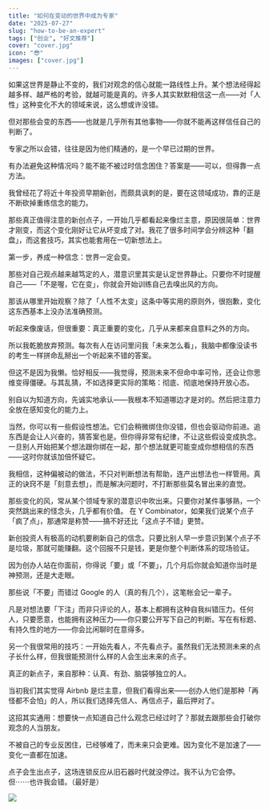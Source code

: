 ```yaml
---
title: "如何在变动的世界中成为专家"
date: "2025-07-27"
slug: "how-to-be-an-expert"
tags: ["创业", "好文推荐"]
cover: "cover.jpg"
icon: "😎"
images: ["cover.jpg"]
---
```

如果这世界是静止不变的，我们对观念的信心就能一路线性上升。某个想法经得起越多样、越严格的考验，就越可能是真的。许多人其实默默相信这一点——对「人性」这种变化不大的领域来说，这么想或许没错。



但对那些会变的东西——也就是几乎所有其他事物——你就不能再这样信任自己的判断了。



专家之所以会错，往往是因为他们精通的，是一个早已过期的世界。



有办法避免这种情况吗？能不能不被过时信念困住？答案是——可以，但得靠一点方法。



我曾经花了将近十年投资早期新创，而颇具讽刺的是，要在这领域成功，靠的正是不断砍掉重练信念的能力。



那些真正值得注意的新创点子，一开始几乎都看起来像烂主意，原因很简单：世界才刚变，而这个变化刚好让它从坏变成了对。我花了很多时间学会分辨这种「翻盘」，而这套技巧，其实也能套用在一切新想法上。



第一步，养成一种信念：世界一定会变。



那些对自己观点越来越笃定的人，潜意识里其实是认定世界静止。只要你不时提醒自己——「不是喔，它在变」，你就会开始训练自己去嗅出风的方向。



那该从哪里开始观察？除了「人性不太变」这条中等实用的原则外，很抱歉，变化这东西基本上没办法准确预测。



听起来像废话，但很重要：真正重要的变化，几乎从来都来自意料之外的方向。



所以我乾脆放弃预测。每次有人在访问里问我「未来怎么看」，我脑中都像没读书的考生一样拼命乱掰出一个听起来不错的答案。



但这不是因为我懒。恰好相反——我觉得，预测未来不但命中率可怜，还会让你思维变得僵硬。与其乱猜，不如选择更实际的策略：彻底、彻底地保持开放心态。



别自以为知道方向，先诚实地承认——我根本不知道哪边才是对的。然后把注意力全放在感知变化的能力上。



当然，你可以有一些假设性想法。它们会稍微绑住你没错，但也会驱动你前进。追东西是会让人兴奋的，猜答案也是。但你得非常有纪律，不让这些假设变成执念。
一旦别人开始把某个想法跟你绑在一起，那个想法就更可能变成你想相信的东西——这时你就该加倍怀疑它。



我相信，这种偏被动的做法，不只对判断想法有帮助，连产出想法也一样管用。真正的诀窍不是「刻意去想」，而是解决问题时，不打断那些莫名冒出来的直觉。



那些变化的风，常从某个领域专家的潜意识中吹出来。只要你对某件事够熟，一个突然跳出来的怪念头，几乎都有价值。
在 Y Combinator，如果我们说某个点子「疯了点」，那通常是称赞——搞不好还比「这点子不错」更赞。



新创投资人有极高的动机要刷新自己的信念。只要比别人早一步意识到某个点子不是垃圾，那就可能赚翻。这个回报不只是钱，更是你整个判断体系的现场验证。



因为创办人站在你面前，你得说「要」或「不要」，几个月后你就会知道你当时是神预测，还是大走眼。



那些说「不要」而错过 Google 的人（真的有几个），这笔帐会记一辈子。



凡是对想法要「下注」而非只评论的人，基本上都拥有这种自我纠错压力。任何人，只要愿意，也能拥有这种压力——你只要公开写下自己的判断。写在有标题、有持久性的地方——你会比闲聊时在意得多。



另一个我很常用的技巧：一开始先看人，不先看点子。虽然我们无法预测未来的点子长什么样，但我很能预测什么样的人会生出未来的点子。



真正的新点子，来自那种：认真、有劲、脑袋够独立的人。



当初我们其实觉得 Airbnb 是烂主意，但我们看得出来——创办人他们是那种「再怪都不会怕」的人，所以我们选择先信人、再信点子，最后押对了。



这招其实通用：想要快一点知道自己什么观念已经过时了？那就去跟那些会打破你观念的人当朋友。



不被自己的专业反困住，已经够难了，而未来只会更难。因为变化不是加速了——变化一直都在加速。



点子会生出点子，这场连锁反应从旧石器时代就没停过。我不认为它会停。
但⋯⋯也许我会错。（最好是）




![](https://prod-files-secure.s3.us-west-2.amazonaws.com/112d0858-5090-4d34-a606-b75eb8d65fd2/46476355-9cf3-4e99-9b7a-3531bc426380/1000202064.png?X-Amz-Algorithm=AWS4-HMAC-SHA256&X-Amz-Content-Sha256=UNSIGNED-PAYLOAD&X-Amz-Credential=ASIAZI2LB466XMPVH7FM%2F20251015%2Fus-west-2%2Fs3%2Faws4_request&X-Amz-Date=20251015T192645Z&X-Amz-Expires=3600&X-Amz-Security-Token=IQoJb3JpZ2luX2VjENP%2F%2F%2F%2F%2F%2F%2F%2F%2F%2FwEaCXVzLXdlc3QtMiJGMEQCIGZP%2FPVjgdM1GM0cEm1d10%2FintwdbsOw%2Fl%2By%2F79ncPW%2BAiAv36DYFS3MJrNbOlYYkua9D%2FJuOE4PS8y17Zy2H%2BTIGir%2FAwh7EAAaDDYzNzQyMzE4MzgwNSIMy6%2Bp3aUGE%2FYpivu2KtwD7AspiwfDwdDVCgCk%2BBCBtcN7GO8Czo8G%2Fy8KR7EF14SMCYL6KfoL2xuGXXiT9LAQMema8GWxWQqwWrk0NPtrWotTMpXll31X6nGlYnb%2FEPtTj9wr25VMVSVr34xjPcJV01UwWnEadmDJxXX9y%2FpZy1K9h%2B9PKMP2UKJo6GBhRq6NAVqXqFff5D6FoHmxgrJm9qy8dVipjezxjQxy3XVDDgbyz6jyzhyjrfqv1pZpSE9OWrtN920lMyIDWvGDzmQ8GhTMd2zjp4ZskkE0AsCZXUzKYVD5WAHRKJarfNyLAkLXljt%2BWUvZZP%2FE6Gx2N2Dps1udZiO%2BFVW6C%2FT8GEbIy6f9wtJp5umjNhPcCF1QkjH0sNXUvr0v1eY0THVU2S4kmfKUch39LjYRTkE1GpVCbCyifIoNWBtcUAxdSV6iv2l6UWchIZVf9%2FrFsZqLxHvBaWfDdDBNiQek393jgCPd1sKjWTYX5cJVHxQ0GbL8fnacZH4dX3YhkVNXukgSpZCo59uVTN1Q4o2DZYxBz%2F7SPsuI0qwPheZy37ika8TcLgKqaPi42sfMzErBQPXdZbp3FSSy3ASjc6R9ZzjKsZEjYPpC%2BDARI611Ak38k50XDSn5dYri%2Fl5N2RkelSQw0Mq%2FxwY6pgFdi5L%2F3SIwGfqmgKTcwnAryQ7jp4RD8VpVzgsKRWCTIxs4L%2Fv9w7YGW2OQG01gTnSeL7xg48Wi2idT31fL13DiIxGhtWpcE2t4mkHvps9PPHGAqMxhOiY0eIEazrxbDPByEMrs06slPS3LzhNUxqU%2BjkO6JqZH4rPMh1d7axOcWtQN0dQf0rJC2pW86S2%2BUml0ZgM44wgGBxjTnqUEgIaWjvApnDaS&X-Amz-Signature=0c0fdeca106099119293c216327fcc714c24d136e852d0470f1da0473079dd74&X-Amz-SignedHeaders=host&x-amz-checksum-mode=ENABLED&x-id=GetObject)

